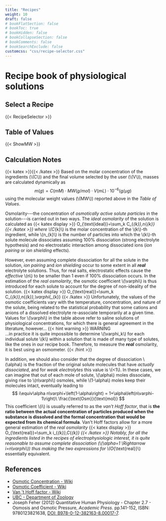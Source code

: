 ```yaml
---
title: "Recipes"
weight: 10
draft: false
# bookFlatSection: false
# bookToc: true
# bookHidden: false
# bookCollapseSection: false
# bookComments: false
# bookSearchExclude: false
customcss: "css/recipe-selector.css"
---
```


# Recipe book of physiological solutions

## Select a Recipe
{{< RecipeSelector >}}

## Table of Values
{{< ShowMW >}}

## Calculation Notes
{{< katex >}}{{< /katex >}}
Based on the molar concentration of the ingredients (\\(C\\)) and the final volume selected by the user (\\(V\\)), masses are calculated dynamically as
$$
m{\scriptscriptstyle\left(g\right)}=C{\scriptscriptstyle\left(mM\right)}\cdot MW{\scriptscriptstyle\left(g/mol\right)}\cdot V{\scriptscriptstyle\left(mL\right)}\cdot 10^{-6}{\scriptscriptstyle\left(g/\mu g\right)}
$$
using the molecular weight values (\\(MW\\)) reported above in the _Table of Values_.

Osmolarity---the concentration of _osmotically active solute particles_ in the solution---is carried out in two ways.
The _ideal osmolarity_ of the solution is calculated as 
{{< katex display >}}
O_{\text{ideal}}=\sum_k C_{_{k}}\,n_{_{k}}
{{< /katex >}}
where \\(C_{k}\\) is the molar concentration of the \\(k\\)-th ingredient, while \\(n_{k}\\) is the number of particles into which the \\(k\\)-th solute molecule dissociates assuming 100% dissociation (strong electrolyte hypothesis) and no electrostatic interaction among dissociated ions (_ion pairing_ or _ion shielding_ effects).

However, even assuming complete dissociation for all the solute in the solution, _ion pairing_ and _ion shielding_ occur to some extent in all ___real___ electrolyte solutions.
Thus, for real salts, electrostatic effects cause the _effective_ \\(n\\) to be smaller than 1 even if 100% dissociation occurs.
In the estimation of the _real osmolarity_, the osmotic coefficient \\(\varphi\\) is thus introduced for each solute to account for the degree of non-ideality of the solution.
{{< katex display >}}
O_{\text{real}}=\sum_k C_{_{k}}\,n_{_{k}}\,\varphi_{_{k}}
{{< /katex >}}
Unfortunately, the values of the osmotic coefficients vary with the temperature, concentration,
and nature of the solute, being related to the statistical probability that some cations and anions of a dissolved electrolyte re-associate temporarily at a given time.
Values for \\(\varphi\\) in the table above refer to saline solutions of physiological concentrations, for which there is general agreement in the literature, however...
{{< hint warning >}}
WARNING  
...in practice it is quite impossible to determine \\(\varphi_k\\) for each individual solute \\(k\\) within a solution that is made of many type of solutes, like the ones in our recipe book.
Therefore, to measure the ___real___ osmolarity, it is best using an osmometer.
{{< /hint >}}


In addition, we should also consider that the degree of dissociation \\(\alpha\\) is the fraction of the original solute molecules that have _actually dissociated_, and for _weak electrolytes_ this value is \\(<1\\).
In these cases, we can imagine that out of each mole of solute, \\(\alpha\\) moles dissociate, giving rise to \\(n\varphi\\) osmoles, while \\(1-\alpha\\) moles keep their molecules intact, eventually leading to
$$
i\equiv\alpha n\varphi+\left(1-\alpha\right) = 1+\alpha\left(n\varphi-1\right)\ \frac{\text{Osm}}{\text{mol}}
$$
This coefficient \\(i\\) is usually referred to as the _van't Hoff factor_, that is __the ratio between the actual concentration of particles produced when the substance is dissolved and the formal concentration that would be expected from its chemical formula__.
Van't Hoff factors allow for a more general estimation of the _real osmolarity_
{{< katex display >}}
O_{\text{real}}=\sum_k i_{_{k}}\,C_{_{k}}
{{< /katex >}}
Notably, for all the ingredients listed in the recipes of electrophysiologic interest, it is quite reasonable to assume complete dissociation (\\(\alpha=1 \Rightarrow i=n\varphi\\)) thus making the two expressions for \\(O_{\text{real}}\\) essentially equivalent.

## References
- [Osmotic Concentration - Wiki](https://en.wikipedia.org/wiki/Osmotic_concentration)
- [Osmotic Coefficient - Wiki](https://en.wikipedia.org/wiki/Osmotic_coefficient)
- [Van 't Hoff factor - Wiki](https://en.wikipedia.org/wiki/Van_%27t_Hoff_factor)
- [UBC - Department of Zoology](https://www.zoology.ubc.ca/~biomania/tutorial/osmosis/fr01.htm)
- Joseph Feher (2012) Quantitative Human Physiology - Chapter 2.7 - Osmosis and Osmotic Pressure, _Academic Press_. pp.141-152, ISBN: 9780123821638, [DOI: B978-0-12-382163-8.00017-7](https://doi.org/10.1016/B978-0-12-382163-8.00017-7).
